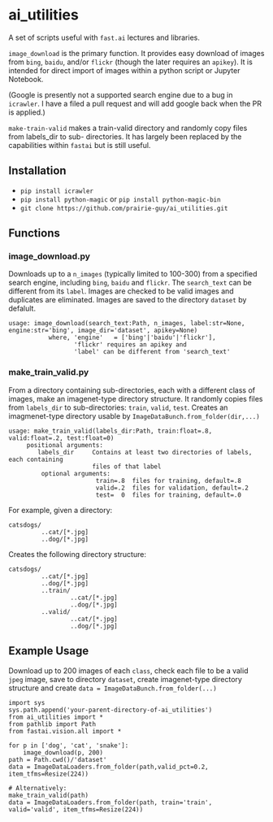 # ai_utilities

A set of scripts useful with `fast.ai` lectures and libraries.

`image_download` is the primary function. It provides easy download of images from `bing`, `baidu`,  and/or `flickr` (though the later requires an `apikey`). It is intended for direct import of images within a python script or Jupyter Notebook. 


(Google is presently not a supported search engine due to a bug in `icrawler`. I have a filed a pull request and will add google back when the PR is applied.)


`make-train-valid` makes a train-valid directory and randomly copy files from labels_dir to sub-
directories. It has largely been replaced by the capabilities within `fastai` but is still useful.

## Installation
- `pip install icrawler` 
- `pip install python-magic` or  `pip install python-magic-bin`
- `git clone https://github.com/prairie-guy/ai_utilities.git`


## Functions
### image_download.py
Downloads up to a `n_images` (typically limited to 100-300) from a specified search engine, including `bing`, `baidu` and `flickr`. The `search_text` can be different from its `label`. Images are checked to be valid images and duplicates are eliminated. Images are saved to the directory `dataset` by defalult.

```
usage: image_download(search_text:Path, n_images, label:str=None, engine:str='bing', image_dir='dataset', apikey=None)
           where, 'engine'   = ['bing'|'baidu'|'flickr'],
                  'flickr' requires an apikey and
                  'label' can be different from 'search_text'
```

### make_train_valid.py
From a directory containing sub-directories, each with a different class of images, make an imagenet-type directory structure.
It randomly copies files from `labels_dir` to sub-directories: `train`, `valid`, `test`. Creates an imagmenet-type directory usable by `ImageDataBunch.from_folder(dir,...)`

```
usage: make_train_valid(labels_dir:Path, train:float=.8, valid:float=.2, test:float=0)                           
     positional arguments:
        labels_dir     Contains at least two directories of labels, each containing
                       files of that label
         optional arguments:
                        train=.8  files for training, default=.8
                        valid=.2  files for validation, default=.2
                        test=  0  files for training, default=.0
```

For example, given a directory:
```
catsdogs/
         ..cat/[*.jpg]
         ..dog/[*.jpg]
```         

Creates the following directory structure:
```
catsdogs/
         ..cat/[*.jpg]
         ..dog/[*.jpg]
         ..train/
                 ..cat/[*.jpg]
                 ..dog/[*.jpg]
         ..valid/
                 ..cat/[*.jpg]
                 ..dog/[*.jpg]
``` 

## Example Usage
Download up to 200 images of each `class`, check each file to be a valid `jpeg` image, save to directory `dataset`, create imagenet-type directory structure and create `data = ImageDataBunch.from_folder(...)`
```
import sys
sys.path.append('your-parent-directory-of-ai_utilities')
from ai_utilities import *
from pathlib import Path
from fastai.vision.all import *

for p in ['dog', 'cat', 'snake']:
    image_download(p, 200)
path = Path.cwd()/'dataset'    
data = ImageDataLoaders.from_folder(path,valid_pct=0.2, item_tfms=Resize(224))

# Alternatively:
make_train_valid(path)
data = ImageDataLoaders.from_folder(path, train='train', valid='valid', item_tfms=Resize(224))

```    
